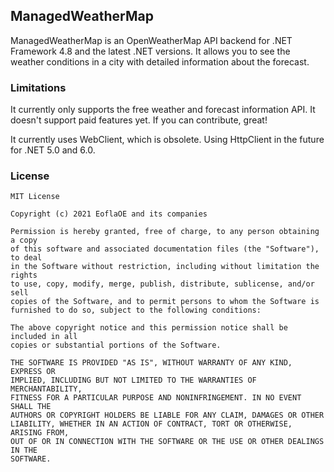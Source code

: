 ## ManagedWeatherMap

ManagedWeatherMap is an OpenWeatherMap API backend for .NET Framework 4.8 and the latest .NET versions. It allows you to see the weather conditions in a city with detailed information about the forecast.

### Limitations

It currently only supports the free weather and forecast information API. It doesn't support paid features yet. If you can contribute, great!

It currently uses WebClient, which is obsolete. Using HttpClient in the future for .NET 5.0 and 6.0.

### License

```
MIT License

Copyright (c) 2021 EoflaOE and its companies

Permission is hereby granted, free of charge, to any person obtaining a copy
of this software and associated documentation files (the "Software"), to deal
in the Software without restriction, including without limitation the rights
to use, copy, modify, merge, publish, distribute, sublicense, and/or sell
copies of the Software, and to permit persons to whom the Software is
furnished to do so, subject to the following conditions:

The above copyright notice and this permission notice shall be included in all
copies or substantial portions of the Software.

THE SOFTWARE IS PROVIDED "AS IS", WITHOUT WARRANTY OF ANY KIND, EXPRESS OR
IMPLIED, INCLUDING BUT NOT LIMITED TO THE WARRANTIES OF MERCHANTABILITY,
FITNESS FOR A PARTICULAR PURPOSE AND NONINFRINGEMENT. IN NO EVENT SHALL THE
AUTHORS OR COPYRIGHT HOLDERS BE LIABLE FOR ANY CLAIM, DAMAGES OR OTHER
LIABILITY, WHETHER IN AN ACTION OF CONTRACT, TORT OR OTHERWISE, ARISING FROM,
OUT OF OR IN CONNECTION WITH THE SOFTWARE OR THE USE OR OTHER DEALINGS IN THE
SOFTWARE.
```

